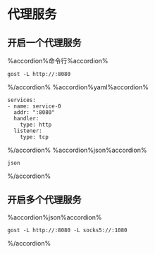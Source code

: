 # 代理服务

## 开启一个代理服务

%accordion%命令行%accordion%
```
gost -L http://:8080
```
%/accordion%
%accordion%yaml%accordion%
```
services:
- name: service-0
  addr: ":8080"
  handler:
    type: http
  listener:
    type: tcp
```
%/accordion%
%accordion%json%accordion%
```
json
```
%/accordion%

## 开启多个代理服务

%accordion%json%accordion%
```
gost -L http://:8080 -L socks5://:1080 
```
%/accordion%
